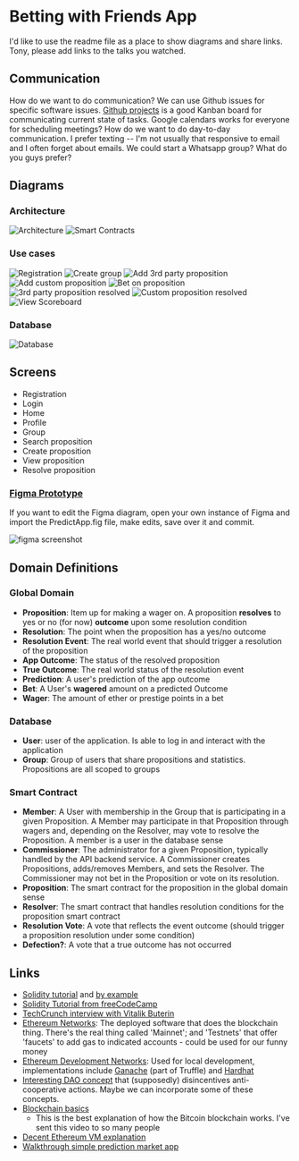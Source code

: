 # Betting with Friends App

I'd like to use the readme file as a place to show diagrams and share links. Tony, please add links to the talks you watched.

## Communication

How do we want to do communication? We can use Github issues for specific software issues. [Github projects](https://github.com/adhurjaty/prediction-app/projects/1) is a good Kanban board for communicating current state of tasks. Google calendars works for everyone for scheduling meetings? How do we want to do day-to-day communication. I prefer texting -- I'm not usually that responsive to email and I often forget about emails. We could start a Whatsapp group? What do you guys prefer?

## Diagrams

### Architecture

![Architecture](./docs/Diagrams/out/Architecture/architecture.png)
![Smart Contracts](./docs/Diagrams/out/Architecture/Propositions%20and%20Resolutions.png)

### Use cases

![Registration](./docs/Diagrams/out/UserStories/Registration%20Sequence.png)
![Create group](./docs/Diagrams/out/UserStories/Create%20Group.png)
![Add 3rd party proposition](./docs/Diagrams/out/UserStories/Add%203rd%20Party%20Proposition.png)
![Add custom proposition](./docs/Diagrams/out/UserStories/Add%20Custom%20Proposition.png)
![Bet on proposition](./docs/Diagrams/out/UserStories/Bet%20on%20Proposition.png)
![3rd party proposition resolved](./docs/Diagrams/out/UserStories/3rd%20Party%20Proposition%20Resolved.png)
![Custom proposition resolved](./docs/Diagrams/out/UserStories/Resolve%20Custom%20Proposition.png)
![View Scoreboard](./docs/Diagrams/out/UserStories/View%20Scoreboard.png)

### Database

![Database](./docs/Diagrams/out/Database/database.png)

## Screens

- Registration
- Login
- Home
- Profile
- Group
- Search proposition
- Create proposition
- View proposition
- Resolve proposition

### [Figma Prototype](https://www.figma.com/file/dT8jDjIrj4orLPvB9qpWzq/PredictApp?node-id=0%3A1)

If you want to edit the Figma diagram, open your own instance of Figma and import the PredictApp.fig file, make edits, save over it and commit.

![figma screenshot](./docs/Diagrams/src/UI/figma.png)

## Domain Definitions

### Global Domain

- **Proposition**: Item up for making a wager on. A proposition **resolves** to yes or no (for now) **outcome** upon some resolution condition
- **Resolution**: The point when the proposition has a yes/no outcome
- **Resolution Event**: The real world event that should trigger a resolution of the proposition
- **App Outcome**: The status of the resolved proposition
- **True Outcome**: The real world status of the resolution event
- **Prediction**: A user's prediction of the app outcome
- **Bet**: A User's **wagered** amount on a predicted Outcome
- **Wager**: The amount of ether or prestige points in a bet

### Database

- **User**: user of the application. Is able to log in and interact with the application
- **Group**: Group of users that share propositions and statistics. Propositions are all scoped to groups

### Smart Contract

- **Member**:  A User with membership in the Group that is participating in a given Proposition. A Member may participate in that Proposition through wagers and, depending on the Resolver, may vote to resolve the Proposition. A member is a user in the database sense
- **Commissioner**: The administrator for a given Proposition, typically handled by the API backend service. A Commissioner creates Propositions, adds/removes Members, and sets the Resolver. The Commissioner may not bet in the Proposition or vote on its resolution.
- **Proposition**: The smart contract for the proposition in the global domain sense
- **Resolver**: The smart contract that handles resolution conditions for the proposition smart contract
- **Resolution Vote**: A vote that reflects the event outcome (should trigger a proposition resolution under some condition)
- **Defection?**: A vote that a true outcome has not occurred

## Links

- [Solidity tutorial](https://docs.soliditylang.org/en/v0.8.2/introduction-to-smart-contracts.html) and [by example](https://docs.soliditylang.org/en/v0.8.2/solidity-by-example.html)
- [Solidity Tutorial from freeCodeCamp](https://www.youtube.com/watch?v=ipwxYa-F1uY&ab_channel=freeCodeCamp.org)
- [TechCrunch interview with Vitalik Buterin](https://www.youtube.com/watch?v=WSN5BaCzsbo&ab_channel=TechCrunch)
- [Ethereum Networks](https://ethereum.org/en/developers/docs/networks/): The deployed software that does the blockchain thing. There's the real thing called 'Mainnet'; and 'Testnets' that offer 'faucets' to add gas to indicated accounts - could be used for our funny money
- [Ethereum Development Networks](https://ethereum.org/en/developers/docs/development-networks/): Used for local development, implementations include [Ganache](https://www.trufflesuite.com/ganache) (part of Truffle) and [Hardhat](https://hardhat.org/)
- [Interesting DAO concept](https://github.com/molochventures/moloch) that (supposedly) disincentives anti-cooperative actions. Maybe we can incorporate some of these concepts.
- [Blockchain basics](https://www.youtube.com/watch?v=bBC-nXj3Ng4&ab_channel=3Blue1Brown)
  - This is the best explanation of how the Bitcoin blockchain works. I've sent this video to so many people
- [Decent Ethereum VM explanation](https://www.youtube.com/watch?v=BsDq2mzC5tk&ab_channel=TommyCooksey)
- [Walkthrough simple prediction market app](https://www.youtube.com/watch?v=jgpyeu5nABI&ab_channel=EatTheBlocks)
